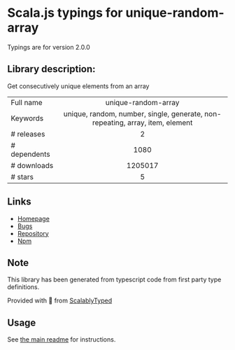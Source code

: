 
# Scala.js typings for unique-random-array

Typings are for version 2.0.0

## Library description:
Get consecutively unique elements from an array

|                    |                 |
| ------------------ | :-------------: |
| Full name          | unique-random-array |
| Keywords           | unique, random, number, single, generate, non-repeating, array, item, element |
| # releases         | 2 |
| # dependents       | 1080 |
| # downloads        | 1205017 |
| # stars            | 5 |

## Links
- [Homepage](https://github.com/sindresorhus/unique-random-array#readme)
- [Bugs](https://github.com/sindresorhus/unique-random-array/issues)
- [Repository](https://github.com/sindresorhus/unique-random-array)
- [Npm](https://www.npmjs.com/package/unique-random-array)
    


## Note
This library has been generated from typescript code from first party type definitions.

Provided with :purple_heart: from [ScalablyTyped](https://github.com/oyvindberg/ScalablyTyped)

## Usage
See [the main readme](../../readme.md) for instructions.


